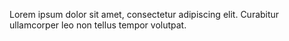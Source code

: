 Lorem ipsum dolor sit amet, consectetur adipiscing elit. Curabitur ullamcorper leo non tellus tempor volutpat. 
